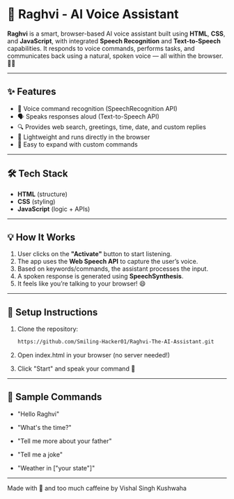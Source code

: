 # 🤖 Raghvi - AI Voice Assistant

**Raghvi** is a smart, browser-based AI voice assistant built using **HTML**, **CSS**, and **JavaScript**, with integrated **Speech Recognition** and **Text-to-Speech** capabilities. It responds to voice commands, performs tasks, and communicates back using a natural, spoken voice — all within the browser. 🧠💬

---

## ✨ Features

- 🎤 Voice command recognition (SpeechRecognition API)
- 🗣️ Speaks responses aloud (Text-to-Speech API)
- 🔍 Provides web search, greetings, time, date, and custom replies
- 🎯 Lightweight and runs directly in the browser
- 🧪 Easy to expand with custom commands

---

## 🛠️ Tech Stack

- **HTML** (structure)
- **CSS** (styling)
- **JavaScript** (logic + APIs)

---

## 💡 How It Works

1. User clicks on the **"Activate"** button to start listening.
2. The app uses the **Web Speech API** to capture the user’s voice.
3. Based on keywords/commands, the assistant processes the input.
4. A spoken response is generated using **SpeechSynthesis**.
5. It feels like you’re talking to your browser! 😄

---

## 🔧 Setup Instructions

1. Clone the repository:
   ```bash
   https://github.com/Smiling-Hacker01/Raghvi-The-AI-Assistant.git


2. Open index.html in your browser (no server needed!)


3. Click "Start" and speak your command 🎤

---

## 💬 Sample Commands


- "Hello Raghvi"

- "What's the time?"

- "Tell me more about your father"

- "Tell me a joke"

- "Weather in ["your state"]"

---


Made with 💙 and too much caffeine by Vishal Singh Kushwaha
